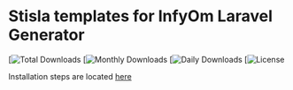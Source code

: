 Stisla templates for InfyOm Laravel Generator
================================================

[![Total Downloads]()
[![Monthly Downloads]()
[![Daily Downloads]()
[![License]()

Installation steps are located [here](http://www.infyom.com/open-source/laravelgenerator/docs/8.0/stisla-templates)
